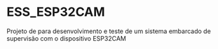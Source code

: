 # ESS_ESP32CAM
Projeto de para desenvolvimento e teste de um sistema embarcado de supervisão com o dispositivo ESP32CAM
